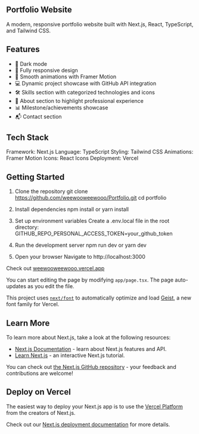 ## Portfolio Website
A modern, responsive portfolio website built with Next.js, React, TypeScript, and Tailwind CSS.

## Features
- 🌙 Dark mode
- 📱 Fully responsive design
- 🔄 Smooth animations with Framer Motion
- 💻 Dynamic project showcase with GitHub API integration
- 🛠️ Skills section with categorized technologies and icons
- 📝 About section to highlight professional experience
- 📊 Milestone/achievements showcase
- 📬 Contact section

## Tech Stack
Framework: Next.js
Language: TypeScript
Styling: Tailwind CSS
Animations: Framer Motion
Icons: React Icons
Deployment: Vercel

## Getting Started
1. Clone the repository
git clone https://github.com/weewooweewooo/Portfolio.git
cd portfolio

2. Install dependencies
npm install
or
yarn install

3. Set up environment variables Create a .env.local file in the root directory:
GITHUB_REPO_PERSONAL_ACCESS_TOKEN=your_github_token

4. Run the development server
npm run dev
or
yarn dev

5. Open your browser Navigate to http://localhost:3000

Check out [weewooweewooo.vercel.app](https://weewooweewooo.vercel.app)

You can start editing the page by modifying `app/page.tsx`. The page auto-updates as you edit the file.

This project uses [`next/font`](https://nextjs.org/docs/app/building-your-application/optimizing/fonts) to automatically optimize and load [Geist](https://vercel.com/font), a new font family for Vercel.

## Learn More

To learn more about Next.js, take a look at the following resources:

- [Next.js Documentation](https://nextjs.org/docs) - learn about Next.js features and API.
- [Learn Next.js](https://nextjs.org/learn) - an interactive Next.js tutorial.

You can check out [the Next.js GitHub repository](https://github.com/vercel/next.js) - your feedback and contributions are welcome!

## Deploy on Vercel

The easiest way to deploy your Next.js app is to use the [Vercel Platform](https://vercel.com/new?utm_medium=default-template&filter=next.js&utm_source=create-next-app&utm_campaign=create-next-app-readme) from the creators of Next.js.

Check out our [Next.js deployment documentation](https://nextjs.org/docs/app/building-your-application/deploying) for more details.
